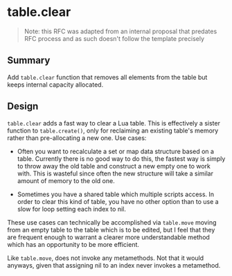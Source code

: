 # table.clear

> Note: this RFC was adapted from an internal proposal that predates RFC process and as such doesn't follow the template precisely

## Summary

Add `table.clear` function that removes all elements from the table but keeps internal capacity allocated.

## Design

`table.clear` adds a fast way to clear a Lua table. This is effectively a sister function to `table.create()`, only for reclaiming an existing table's memory rather than pre-allocating a new one. Use cases:

* Often you want to recalculate a set or map data structure based on a table. Currently there is no good way to do this, the fastest way is simply to throw away the old table and construct a new empty one to work with. This is wasteful since often the new structure will take a similar amount of memory to the old one.

* Sometimes you have a shared table which multiple scripts access. In order to clear this kind of table, you have no other option than to use a slow for loop setting each index to nil.

These use cases can technically be accomplished via `table.move` moving from an empty table to the table which is to be edited, but I feel that they are frequent enough to warrant a clearer more understandable method which has an opportunity to be more efficient.

Like `table.move`, does not invoke any metamethods. Not that it would anyways, given that assigning nil to an index never invokes a metamethod.

